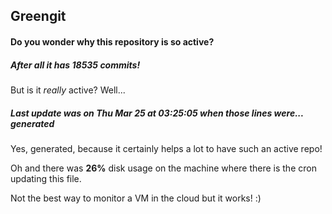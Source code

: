 ## Greengit

#### Do you wonder why this repository is so active?

##### After all it has 18535 commits!

But is it *really* active? Well...

##### Last update was on Thu Mar 25 at 03:25:05 when those lines were... generated

Yes, generated, because it certainly helps a lot to have such an active repo!

Oh and there was **26%** disk usage on the machine
where there is the cron updating this file.

Not the best way to monitor a VM in the cloud but it works! :)
